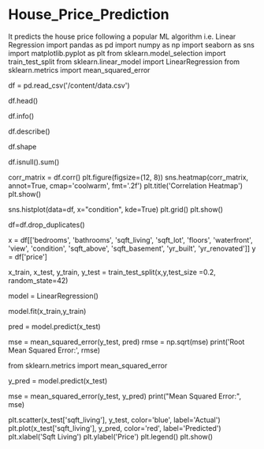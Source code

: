 # House_Price_Prediction
It predicts the house price following a popular ML algorithm i.e. Linear Regression
import pandas as pd
import numpy as np
import seaborn as sns
import matplotlib.pyplot as plt
from sklearn.model_selection import train_test_split
from sklearn.linear_model import LinearRegression
from sklearn.metrics import mean_squared_error

df = pd.read_csv('/content/data.csv')

df.head()


df.info()

df.describe()

df.shape

df.isnull().sum()

corr_matrix = df.corr()
plt.figure(figsize=(12, 8))
sns.heatmap(corr_matrix, annot=True, cmap='coolwarm', fmt='.2f')
plt.title('Correlation Heatmap')
plt.show()

sns.histplot(data=df, x="condition", kde=True)
plt.grid()
plt.show()

df=df.drop_duplicates()

x = df[['bedrooms', 'bathrooms', 'sqft_living', 'sqft_lot', 'floors', 'waterfront', 'view', 'condition', 'sqft_above', 'sqft_basement', 'yr_built', 'yr_renovated']]
y = df['price']


x_train, x_test, y_train, y_test = train_test_split(x,y,test_size =0.2, random_state=42)

model = LinearRegression()

model.fit(x_train,y_train)

pred = model.predict(x_test)


mse = mean_squared_error(y_test, pred)
rmse = np.sqrt(mse)
print('Root Mean Squared Error:', rmse)

from sklearn.metrics import mean_squared_error

y_pred = model.predict(x_test)

mse = mean_squared_error(y_test, y_pred)
print("Mean Squared Error:", mse)

plt.scatter(x_test['sqft_living'], y_test, color='blue', label='Actual')
plt.plot(x_test['sqft_living'], y_pred, color='red', label='Predicted')
plt.xlabel('Sqft Living')
plt.ylabel('Price')
plt.legend()
plt.show()

